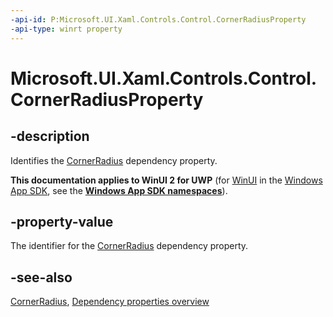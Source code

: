 ```yaml
---
-api-id: P:Microsoft.UI.Xaml.Controls.Control.CornerRadiusProperty
-api-type: winrt property
---
```


<!-- Property syntax.
public DependencyProperty CornerRadiusProperty { get; }
-->

# Microsoft.UI.Xaml.Controls.Control.CornerRadiusProperty

## -description

Identifies the [CornerRadius](control_cornerradius.md) dependency property.

**This documentation applies to WinUI 2 for UWP** (for [WinUI](/windows/apps/winui/winui3/) in the [Windows App SDK](/windows/apps/windows-app-sdk/), see the **[Windows App SDK namespaces](/windows/windows-app-sdk/api/winrt/)**).

## -property-value

The identifier for the [CornerRadius](control_cornerradius.md) dependency property.

## -see-also

[CornerRadius](control_cornerradius.md), [Dependency properties overview](/windows/uwp/xaml-platform/dependency-properties-overview)
